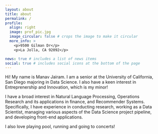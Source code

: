 ```yaml
---
layout: about
title: about
permalink: /
profile:
  align: right
  image: prof_pic.jpg
  image_circular: false # crops the image to make it circular
  more_info: >
    <p>9500 Gilman Dr</p>
    <p>La Jolla, CA 92092</p>

news: true # includes a list of news items
social: true # includes social icons at the bottom of the page
---
```


Hi! My name is Manav Jairam. I am a senior at the University of California, San Diego majoring in Data Science. I also have a keen interest in Entreprenership and Innovation, which is my minor!

I have a broad interest in Natural Language Processing, Operations Research and its applications in finance, and Recommender Systems. Specifically, I have experience in conducting research, working as a Data Scientist, managing various aspects of the Data Science project pipeline, and developing front-end applications.

I also love playing pool, running and going to concerts!
